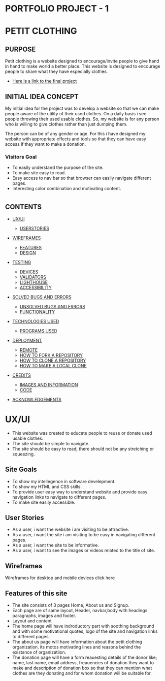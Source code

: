 # PORTFOLIO PROJECT - 1

# PETIT CLOTHING

## PURPOSE

Petit clothing is a website designed to encourage/invite people to give hand in hand to make world a better place. This website is designed to encourage people to share what they have especially clothes.
* [Here is a link to the final project](https://prakashoc507.github.io/Okaidi-Brussels/)

## INITIAL IDEA CONCEPT

My initial idea for the project was to develop a website so that we can make people aware of the utility of their used clothes. On a daily basis i see people throwing their used usable clothes. So, my website is for any person who is willing to give clothes rather than just dumping them.

The person can be of any gender or age. For this i have designed my website with appropriate effects and tools so that they can have easy access if they  want to make a donation. 

### Visitors Goal
* To easily understand the purpose of the site.
* To make site easy to read.
* Easy access to nav bar so that browser can easily navigate different pages.
* Interesting color combination and motivating content.

#  
#  
## CONTENTS

- [UX/UI](#uxui)
  * [USERSTORIES](#user-stories)
- [WIREFRAMES](#wireframes)
  * [FEATURES](#features)
  * [DESIGN](#design)
- [TESTING](#testing)
  * [DEVICES](#devices)
  * [VALIDATORS](#validators)
  * [LIGHTHOUSE](#lighthouse)
  * [ACCESSIBILITY](#accessibility)
- [SOLVED BUGS AND ERRORS](#solved-bugs-and-errors)
  * [UNSOLVED BUGS AND ERRORS](#unsolved-bugs-and-errors)
  * [FUNCTIONALITY](#functionality)
- [TECHNOLOGIES USED](#technologies-used)
  * [PROGRAMS USED](#programs-used)
- [DEPLOYMENT](#deployment)
  * [REMOTE](#remote-deployment)
  * [HOW TO FORK A REPOSITORY](#how-to-fork-a-repository)
  * [HOW TO CLONE A REPOSITORY](#how-to-clone-a-repository)
  * [HOW TO MAKE A LOCAL CLONE](#how-to-make-a-local-clone)

- [CREDITS](#credits-and-references)
  * [IMAGES AND INFORMATION](#images-and-information)
  * [CODE](#code)
- [ACKNOWLEDGEMENTS](#acknowledgements)

#  
#
# UX/UI
* This website was created to educate people to reuse or donate used usable clothes.
* The site should be simple to navigate.
* The site should be easy to read, there should not be any stretching or squeezing.

## Site Goals
* To show my intellegence in software develepment.
* To show my HTML and CSS skills.
* To provide user easy way to understand website and provide easy navigation links to navigate to different pages.
* To make site easily accessible.
## User Stories
* As a user, i want the website i am visiting to be attractive.
* As a user, i want the site i am visiting to be easy in navigating different pages.
* As a user, i want the site to be informative.
* As a user, i want to see the images or videos related to the title of site.

## Wireframes
Wireframes for desktop and mobile devices click here

## Features of this site
* The site consists of 3 pages Home, About us and Signup.
* Each page are of same layout, Header, navbar,body with headings paragraphs, images and footer.
* Layout and content
 * The home page will have indroductory part with soothing background and with some motivational quotes, logo of the site and navigation links to different pages.
 * The about us page will have information about the petit clothing organization, its motos motivating lines and reasons behind the existance of organizatiion.
 * The donation page will have a form reauesting details of the donor like; name, last name, email address, freauencies of donation they want to make and description of donation box so that they can mention what clothes are they donating and for whom donation will be suitable for.
 







